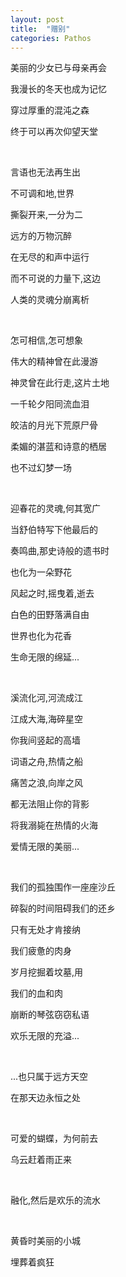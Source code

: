 ```yaml
---
layout: post
title:  "赠别"
categories: Pathos
---
```


美丽的少女已与母亲再会

我漫长的冬天也成为记忆

穿过厚重的混沌之森

终于可以再次仰望天堂


<br>

言语也无法再生出

不可调和地,世界

撕裂开来,一分为二

远方的万物沉醉

在无尽的和声中运行

而不可说的力量下,这边

人类的灵魂分崩离析

<br>


怎可相信,怎可想象

伟大的精神曾在此漫游

神灵曾在此行走,这片土地

一千轮夕阳同流血泪

皎洁的月光下荒原尸骨

柔媚的湛蓝和诗意的栖居

也不过幻梦一场

<br>



迎春花的灵魂,何其宽广

当舒伯特写下他最后的

奏鸣曲,那史诗般的遗书时

也化为一朵野花

风起之时,摇曳着,逝去

白色的田野落满自由

世界也化为花香

生命无限的绵延...

<br>



溪流化河,河流成江

江成大海,海碎星空

你我间竖起的高墙

词语之舟,热情之船

痛苦之浪,向岸之风

都无法阻止你的背影

将我溺毙在热情的火海

爱情无限的美丽...


<br>


我们的孤独围作一座座沙丘

碎裂的时间阻碍我们的还乡

只有无处才肯接纳

我们疲惫的肉身

岁月挖掘着坟墓,用

我们的血和肉

崩断的琴弦窃窃私语

欢乐无限的充溢...

<br>



...也只属于远方天空

在那天边永恒之处

<br>



可爱的蝴蝶，为何前去

乌云赶着雨正来


<br>


融化,然后是欢乐的流水

<br>

黄昏时美丽的小城

埋葬着疯狂

